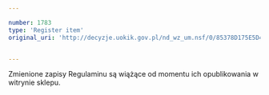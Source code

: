 ```yaml
---

number: 1783
type: 'Register item'
original_uri: 'http://decyzje.uokik.gov.pl/nd_wz_um.nsf/0/85378D175E5D48DFC1257693003540DE?OpenDocument'


---
```


Zmienione zapisy Regulaminu są wiążące od momentu ich opublikowania w witrynie sklepu.
